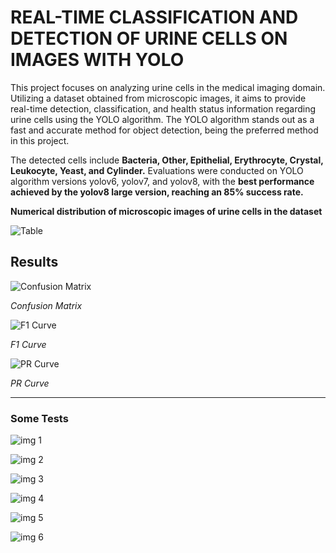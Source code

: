 # REAL-TIME CLASSIFICATION AND DETECTION OF URINE CELLS ON IMAGES WITH YOLO

This project focuses on analyzing urine cells in the medical imaging domain. Utilizing a dataset obtained from microscopic images, it aims to provide real-time detection, classification, and health status information regarding urine cells using the YOLO algorithm. The YOLO algorithm stands out as a fast and accurate method for object detection, being the preferred method in this project.

The detected cells include **Bacteria, Other, Epithelial, Erythrocyte, Crystal, Leukocyte, Yeast, and Cylinder.** Evaluations were conducted on YOLO algorithm versions yolov6, yolov7, and yolov8, with the **best performance achieved by the yolov8 large version, reaching an 85% success rate.**

**Numerical distribution of microscopic images of urine cells in the dataset**

![Table](https://github.com/erdemormann/realtime-urin-cell-classification-and-detection/blob/main/img/table.jpeg)


## Results

![Confusion Matrix](https://github.com/erdemormann/realtime-urin-cell-classification-and-detection/blob/main/img/confusion_matrix.png)

*Confusion Matrix*

![F1 Curve](https://github.com/erdemormann/realtime-urin-cell-classification-and-detection/blob/main/img/F1_curve.png)

*F1 Curve*

![PR Curve](https://github.com/erdemormann/realtime-urin-cell-classification-and-detection/blob/main/img/PR_curve.png)

*PR Curve*

---

### Some Tests

![img 1](https://github.com/erdemormann/realtime-urin-cell-classification-and-detection/blob/main/img/img1.jpg)

![img 2](https://github.com/erdemormann/realtime-urin-cell-classification-and-detection/blob/main/img/img2.jpg)

![img 3](https://github.com/erdemormann/realtime-urin-cell-classification-and-detection/blob/main/img/img3.jpg)

![img 4](https://github.com/erdemormann/realtime-urin-cell-classification-and-detection/blob/main/img/img4.jpg)

![img 5](https://github.com/erdemormann/realtime-urin-cell-classification-and-detection/blob/main/img/img5.jpg)

![img 6](https://github.com/erdemormann/realtime-urin-cell-classification-and-detection/blob/main/img/img6.jpg)



